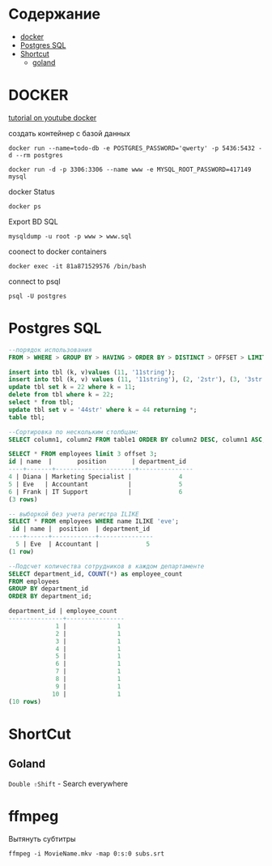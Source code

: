 # Содержание
- [docker](#docker)
- [Postgres SQL](#postgres-sql)
- [Shortcut](#shortcut)
  - [goland](#goland)


# DOCKER
[tutorial on youtube docker](https://www.youtube.com/watch?v=3c-iBn73dDE)

создать контейнер с базой данных
```shell
docker run --name=todo-db -e POSTGRES_PASSWORD='qwerty' -p 5436:5432 -d --rm postgres
```
```shell
docker run -d -p 3306:3306 --name www -e MYSQL_ROOT_PASSWORD=417149 mysql
```
docker Status
```shell
docker ps
```
Export BD SQL
```shell
mysqldump -u root -p www > www.sql
```
coonect to docker containers
```shell
docker exec -it 81a871529576 /bin/bash
```
connect to psql
```shell
psql -U postgres
```


# Postgres SQL

```sql
--порядок использования
FROM > WHERE > GROUP BY > HAVING > ORDER BY > DISTINCT > OFFSET > LIMIT > FETCH
```

```sql
insert into tbl (k, v)values (11, '11string');
insert into tbl (k, v) values (11, '11string'), (2, '2str'), (3, '3str');
update tbl set k = 22 where k = 11;
delete from tbl where k = 22;
select * from tbl;
update tbl set v = '44str' where k = 44 returning *;
table tbl;
```

```sql
--Сортировка по нескольким столбцам:
SELECT column1, column2 FROM table1 ORDER BY column2 DESC, column1 ASC;
```

```sql
SELECT * FROM employees limit 3 offset 3;
id | name  |       position       | department_id
----+-------+----------------------+---------------
4 | Diana | Marketing Specialist |             4
5 | Eve   | Accountant           |             5
6 | Frank | IT Support           |             6
(3 rows)
```




```sql
-- выборкой без учета регистра ILIKE
SELECT * FROM employees WHERE name ILIKE 'eve';
 id | name |  position  | department_id 
----+------+------------+---------------
  5 | Eve  | Accountant |             5
(1 row)
```

```sql
--Подсчет количества сотрудников в каждом департаменте
SELECT department_id, COUNT(*) as employee_count
FROM employees
GROUP BY department_id
ORDER BY department_id;

department_id | employee_count 
---------------+----------------
             1 |              1
             2 |              1
             3 |              1
             4 |              1
             5 |              1
             6 |              1
             7 |              1
             8 |              1
             9 |              1
            10 |              1
(10 rows)
```








# ShortCut
## Goland
`Double ⇧Shift` - Search everywhere


# ffmpeg
Вытянуть субтитры
```shell
ffmpeg -i MovieName.mkv -map 0:s:0 subs.srt
```